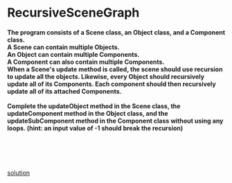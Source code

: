 # RecursiveSceneGraph
<h4>
The program consists of a Scene class, an Object class, and a Component class. <br>
A Scene can contain multiple Objects. <br>
An Object can contain multiple Components. <br>
A Component can also contain multiple Components. <br>
When a Scene's update method is called, the scene should use recursion to update all the objects. Likewise, every Object should recursively update all of its Components. Each component should then recursively update all of its attached Components.<br><br>
Complete the updateObject method in the Scene class, the updateComponent method in the Object class, and the updateSubComponent method in the Component class without using any loops. (hint: an input value of -1 should break the recursion)
</h4>
<br><br><br><br>
<a href="https://github.com/league-level5/RecursiveSceneGraph_Solution">solution</a>
